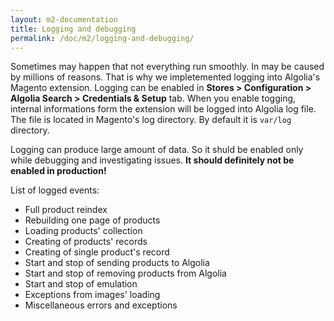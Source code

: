 ```yaml
---
layout: m2-documentation
title: Logging and debugging
permalink: /doc/m2/logging-and-debugging/
---
```


Sometimes may happen that not everything run smoothly. In may be caused by millions of reasons. That is why we impletemented logging into Algolia's Magento extension.
Logging can be enabled in **Stores > Configuration > Algolia Search > Credentials & Setup** tab. When you enable togging, internal informations form the extension will be logged into Algolia log file. The file is located in Magento's log directory. By default it is `var/log` directory.

Logging can produce large amount of data. So it shuld be enabled only while debugging and investigating issues. **It should definitely not be enabled in production!**

List of logged events:

- Full product reindex
- Rebuilding one page of products
- Loading products' collection
- Creating of products' records
- Creating of single product's record
- Start and stop of sending products to Algolia
- Start and stop of removing products from Algolia
- Start and stop of emulation
- Exceptions from images' loading
- Miscellaneous errors and exceptions
